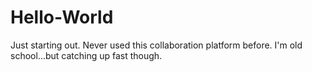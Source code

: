 Hello-World
===========

Just starting out.  Never used this collaboration platform before.  I'm old school...but catching up fast though.
